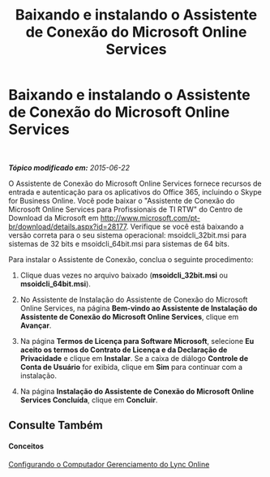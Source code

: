 ﻿---
title: Baixando e instalando o Assistente de Conexão do Microsoft Online Services
TOCTitle: Baixando e instalando o Assistente de Conexão do Microsoft Online Services
ms:assetid: 73a796d4-0924-4d87-b0f0-39efd1090f2d
ms:mtpsurl: https://technet.microsoft.com/pt-br/library/Dn362821(v=OCS.15)
ms:contentKeyID: 56270431
ms.date: 06/02/2017
mtps_version: v=OCS.15
ms.translationtype: HT
---

# Baixando e instalando o Assistente de Conexão do Microsoft Online Services

 

_**Tópico modificado em:** 2015-06-22_

O Assistente de Conexão do Microsoft Online Services fornece recursos de entrada e autenticação para os aplicativos do Office 365, incluindo o Skype for Business Online. Você pode baixar o "Assistente de Conexão do Microsoft Online Services para Profissionais de TI RTW" do Centro de Download da Microsoft em <http://www.microsoft.com/pt-br/download/details.aspx?id=28177>. Verifique se você está baixando a versão correta para o seu sistema operacional: msoidcli\_32bit.msi para sistemas de 32 bits e msoidcli\_64bit.msi para sistemas de 64 bits.

Para instalar o Assistente de Conexão, conclua o seguinte procedimento:

1.  Clique duas vezes no arquivo baixado (**msoidcli\_32bit.msi** ou **msoidcli\_64bit.msi**).

2.  No Assistente de Instalação do Assistente de Conexão do Microsoft Online Services, na página **Bem-vindo ao Assistente de Instalação do Assistente de Conexão do Microsoft Online Services**, clique em **Avançar**.

3.  Na página **Termos de Licença para Software Microsoft**, selecione **Eu aceito os termos do Contrato de Licença e da Declaração de Privacidade** e clique em **Instalar**. Se a caixa de diálogo **Controle de Conta de Usuário** for exibida, clique em **Sim** para continuar com a instalação.

4.  Na página **Instalação do Assistente de Conexão do Microsoft Online Services Concluída**, clique em **Concluir**.

## Consulte Também

#### Conceitos

[Configurando o Computador Gerenciamento do Lync Online](configuring-your-computer-for-skype-for-business-online-management.md)

